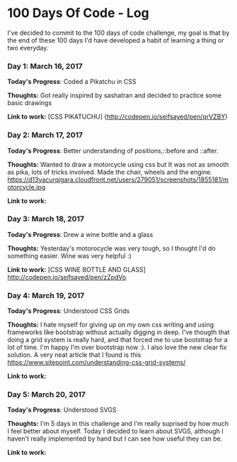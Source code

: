 # 100 Days Of Code - Log

I've decided to commit to the 100 days of code challenge, my goal is that by the end of these 100 days I'd have developed a habit of learning a thing or two everyday.

### Day 1: March 16, 2017 

**Today's Progress**: Coded a Pikatchu in CSS

**Thoughts:** Got really inspired by sashatran and decided to practice some basic drawings

**Link to work:** [CSS PIKATUCHU] (http://codepen.io/seifsayed/pen/qrVZBY)




### Day 2: March 17, 2017

**Today's Progress**: Better understanding of positions,::before and ::after.

**Thoughts:** Wanted to draw a motorcycle using css but It was not as smooth as pika, lots of tricks involved. Made the chair, wheels and the engine.
https://d13yacurqjgara.cloudfront.net/users/279051/screenshots/1855181/motorcycle.jpg

**Link to work:** 

### Day 3: March 18, 2017

**Today's Progress**: Drew a wine bottle and a glass

**Thoughts:** Yesterday's motorocycle was very tough, so I thought I'd do something easier. Wine was very helpful :)

**Link to work:** [CSS WINE BOTTLE AND GLASS] http://codepen.io/seifsayed/pen/zZpdVo


### Day 4: March 19, 2017

**Today's Progress**: Understood CSS Grids

**Thoughts:** I hate myself for giving up on my own css writing and using frameworks like bootstrap without actually digging in deep. I've thougth that doing a grid system is really hard, and that forced me to use bootstrap for a lot of time. I'm happy I'm over bootstrap now :). I also love the new clear fix solution. 
A very neat article that I found is this https://www.sitepoint.com/understanding-css-grid-systems/

**Link to work:** 

### Day 5: March 20, 2017

**Today's Progress**: Understood SVGS

**Thoughts:** I'm 5 days in this challenge and I'm really suprised by how much I feel better about myself. Today I decided to learn about SVGS, although I haven't really implemented by hand but I can see how useful they can be.

**Link to work:** 

